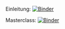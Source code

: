 Einleitung: [![Binder](https://mybinder.org/badge_logo.svg)](https://mybinder.org/v2/gh/Zeddi92/AliceMC.git/HEAD?filepath=ALICE_RAA_Einleitung.ipynb)

Masterclass: [![Binder](https://mybinder.org/badge_logo.svg)](https://mybinder.org/v2/gh/Zeddi92/AliceMC.git/HEAD?filepath=Masterclass_08_02.ipynb)
